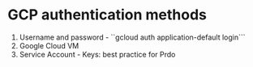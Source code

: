 # GCP authentication methods

1. Username and password - ``gcloud auth application-default login```
2. Google Cloud VM
3. Service Account - Keys: best practice for Prdo
